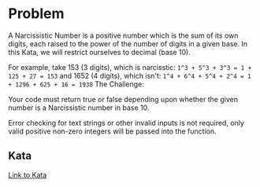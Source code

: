 # Problem

A Narcissistic Number is a positive number which is the sum of its own digits, each raised to the power of the number of digits in a given base. In this Kata, we will restrict ourselves to decimal (base 10).

For example, take 153 (3 digits), which is narcisstic:
`1^3 + 5^3 + 3^3 = 1 + 125 + 27 = 153`
and 1652 (4 digits), which isn't:
`1^4 + 6^4 + 5^4 + 2^4 = 1 + 1296 + 625 + 16 = 1938`
The Challenge:

Your code must return true or false depending upon whether the given number is a Narcissistic number in base 10.

Error checking for text strings or other invalid inputs is not required, only valid positive non-zero integers will be passed into the function.

## Kata

[Link to Kata](https://www.codewars.com/kata/5287e858c6b5a9678200083c)
